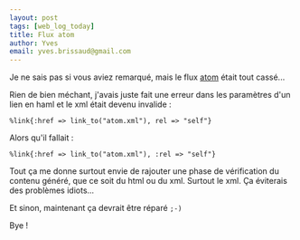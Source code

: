 ```yaml
---
layout: post
tags: [web_log_today]
title: Flux atom
author: Yves
email: yves.brissaud@gmail.com
---
```


Je ne sais pas si vous aviez remarqué, mais le flux [atom](http://log.winsos.net/atom.xml) était tout cassé...

Rien de bien méchant, j'avais juste fait une erreur dans les paramètres d'un lien en haml et le xml était devenu invalide :

```haml
%link{:href => link_to("atom.xml"), rel => "self"}
```

Alors qu'il fallait :

```haml
%link{:href => link_to("atom.xml"), :rel => "self"}
```

Tout ça me donne surtout envie de rajouter une phase de vérification du contenu généré, que ce soit du html ou du xml. Surtout le xml. Ça éviterais des problèmes idiots...

Et sinon, maintenant ça devrait être réparé `;-)`

Bye !
